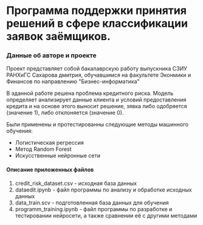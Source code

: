 # Программа поддержки принятия решений в сфере классификации заявок заёмщиков.

### Данные об авторе и проекте
Проект представляет собой бакалаврскую работу выпускника СЗИУ РАНХиГС Сахарова дмитрия, обучавшимся на факультете Эконмики и Финансов по направлению "Бизнес-информатика"

В эданной работе решена проблема кредитного риска. Модель определяет анализирует данные клиента и условий предоставления кредита и на основе этого выносит решение, зявка либо одобряется (значение 1), либо отклоняется (значение 0).

Были применены и протестированны следующие методы машинного обучения:
* Логистическая регрессия
* Метод Random Forest
* Искусственные нейронные сети

#### Описание приложенных файлов
1. credit_risk_dataset.csv  - исходная база данных
2. dataedit.ipynb - файл программы по анализу и обработке исходных данных
3. data_train.scv - подготовленная база данных для обучения
4. programm_training.ipynb - файл программы по разработке и тестировании нейросети, а также сравнении её с другими методами
